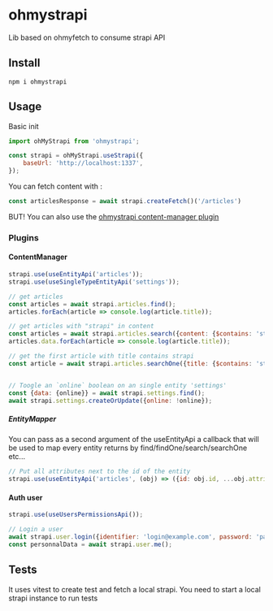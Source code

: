 # ohmystrapi

Lib based on ohmyfetch to consume strapi API


## Install

```shell
npm i ohmystrapi
```

## Usage

Basic init
```js
import ohMyStrapi from 'ohmystrapi';

const strapi = ohMyStrapi.useStrapi({
    baseUrl: 'http://localhost:1337',
});
```


You can fetch content with : 

```js
const articlesResponse = await strapi.createFetch()('/articles')
```

BUT! You can also use the [ohmystrapi content-manager plugin](#content-manager)

### Plugins 

<a id="content-manager"></a>
#### ContentManager

```js
strapi.use(useEntityApi('articles'));
strapi.use(useSingleTypeEntityApi('settings'));

// get articles
const articles = await strapi.articles.find();
articles.forEach(article => console.log(article.title));

// get articles with "strapi" in content 
const articles = await strapi.articles.search({content: {$contains: 'strapi'}});
articles.data.forEach(article => console.log(article.title));

// get the first article with title contains strapi
const article = await strapi.articles.searchOne({title: {$contains: 'strapi'}});


// Toogle an `online` boolean on an single entity 'settings'
const {data: {online}} = await strapi.settings.find();
await strapi.settings.createOrUpdate({online: !online});
```

##### EntityMapper

You can pass as a second argument of the useEntityApi a callback that will be used to map every entity returns by find/findOne/search/searchOne etc...


```js
// Put all attributes next to the id of the entity
strapi.use(useEntityApi('articles', (obj) => ({id: obj.id, ...obj.attributes})));
```

#### Auth user

```js
strapi.use(useUsersPermissionsApi());

// Login a user
await strapi.user.login({identifier: 'login@example.com', password: 'password'});
const personnalData = await strapi.user.me();
```

## Tests

It uses vitest to create test and fetch a local strapi.
You need to start a local strapi instance to run tests 
